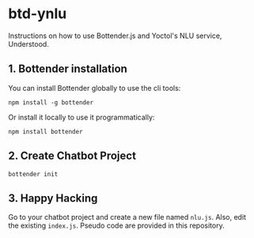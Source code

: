 # btd-ynlu
Instructions on how to use Bottender.js and Yoctol's NLU service, Understood.

## 1. Bottender installation

You can install Bottender globally to use the cli tools:

`npm install -g bottender`

Or install it locally to use it programmatically:

`npm install bottender`

## 2. Create Chatbot Project

`bottender init`

## 3. Happy Hacking

Go to your chatbot project and create a new file named `nlu.js`. Also, edit the existing `index.js`. Pseudo code are provided in this repository.
